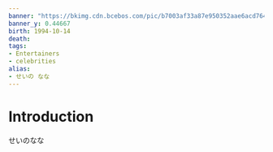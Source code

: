 ```yaml
---
banner: "https://bkimg.cdn.bcebos.com/pic/b7003af33a87e950352aae6acd764443fbf2b2111e2c?x-bce-process=image/watermark,image_d2F0ZXIvYmFpa2UyNzI=,g_7,xp_5,yp_5"
banner_y: 0.44667
birth: 1994-10-14
death:
tags: 
- Entertainers
- celebrities
alias:
- せいの なな
---
```

# Introduction 
せいのなな
